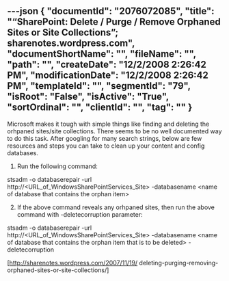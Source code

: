 ---json
{
  "documentId": "2076072085",
  "title": "“SharePoint: Delete / Purge / Remove Orphaned Sites or Site Collections”; sharenotes.wordpress.com",
  "documentShortName": "",
  "fileName": "",
  "path": "",
  "createDate": "12/2/2008 2:26:42 PM",
  "modificationDate": "12/2/2008 2:26:42 PM",
  "templateId": "",
  "segmentId": "79",
  "isRoot": "False",
  "isActive": "True",
  "sortOrdinal": "",
  "clientId": "",
  "tag": ""
}
---

Microsoft makes it tough with simple things like finding and deleting the orhpaned sites/site collections. There seems to be no well documented way to do this task. After googling for many search strings, below are few resources and steps you can take to clean up your content and config databases.

1. Run the following command:

stsadm -o databaserepair -url http://&lt;URL_of_WindowsSharePointServices_Site&gt; -databasename &lt;name of database that contains the orphan item&gt;

2. If the above command reveals any orhpaned sites, then run the above command with -deletecorruption parameter:

stsadm -o databaserepair -url http://&lt;URL_of_WindowsSharePointServices_Site&gt; -databasename &lt;name of database that contains the orphan item that is to be deleted&gt; -deletecorruption

[http://sharenotes.wordpress.com/2007/11/19/
    deleting-purging-removing-orphaned-sites-or-site-collections/]
